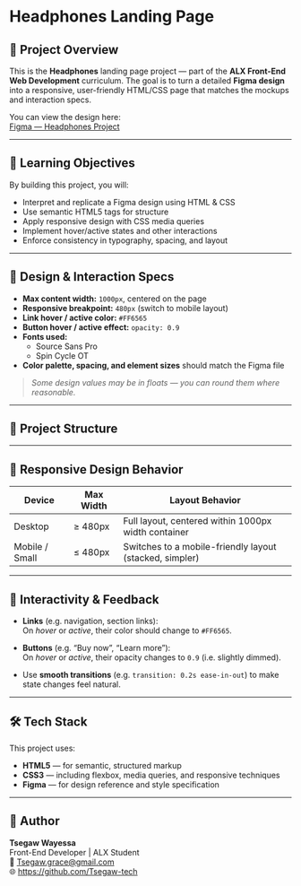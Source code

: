# Headphones Landing Page

## 📄 Project Overview  
This is the **Headphones** landing page project — part of the **ALX Front-End Web Development** curriculum. The goal is to turn a detailed **Figma design** into a responsive, user-friendly HTML/CSS page that matches the mockups and interaction specs.

You can view the design here:  
[Figma — Headphones Project](https://www.figma.com/design/LvifqmyAv9u0zqLkxwxfMX/a5366bbd595c643993665e2a28909370a7e12c66?node-id=0-2&t=orMfO74cI4mepUIb-1)

---

## 🎯 Learning Objectives
By building this project, you will:
- Interpret and replicate a Figma design using HTML & CSS  
- Use semantic HTML5 tags for structure  
- Apply responsive design with CSS media queries  
- Implement hover/active states and other interactions  
- Enforce consistency in typography, spacing, and layout  

---

## 🧷 Design & Interaction Specs

- **Max content width:** `1000px`, centered on the page  
- **Responsive breakpoint:** `480px` (switch to mobile layout)  
- **Link hover / active color:** `#FF6565`  
- **Button hover / active effect:** `opacity: 0.9`  
- **Fonts used:**  
  - Source Sans Pro  
  - Spin Cycle OT  
- **Color palette, spacing, and element sizes** should match the Figma file  

> _Some design values may be in floats — you can round them where reasonable._

---

## 📂 Project Structure


---

## 📱 Responsive Design Behavior

| Device      | Max Width | Layout Behavior                                      |
|-------------|------------|--------------------------------------------------------|
| Desktop     | ≥ 480px     | Full layout, centered within 1000px width container     |
| Mobile / Small | ≤ 480px | Switches to a mobile-friendly layout (stacked, simpler) |

---

## 🔁 Interactivity & Feedback

- **Links** (e.g. navigation, section links):  
  On *hover* or *active*, their color should change to `#FF6565`.

- **Buttons** (e.g. “Buy now”, “Learn more”):  
  On *hover* or *active*, their opacity changes to `0.9` (i.e. slightly dimmed).

- Use **smooth transitions** (e.g. `transition: 0.2s ease-in-out`) to make state changes feel natural.

---

## 🛠️ Tech Stack

This project uses:

- **HTML5** — for semantic, structured markup  
- **CSS3** — including flexbox, media queries, and responsive techniques  
- **Figma** — for design reference and style specification  

---

## 👤 Author

**Tsegaw Wayessa**  
Front-End Developer | ALX Student  
📧 Tsegaw.grace@gmail.com  
🌐 https://github.com/Tsegaw-tech

